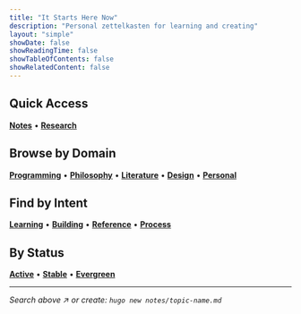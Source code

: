 ```yaml
---
title: "It Starts Here Now"
description: "Personal zettelkasten for learning and creating"
layout: "simple"
showDate: false
showReadingTime: false
showTableOfContents: false
showRelatedContent: false
---
```


## Quick Access

**[Notes](/notes/)** • **[Research](/research/)**

## Browse by Domain

**[Programming](/domains/programming/)** • **[Philosophy](/domains/philosophy/)** • **[Literature](/domains/literature/)** • **[Design](/domains/design/)** • **[Personal](/domains/personal/)**

## Find by Intent

**[Learning](/intents/learn/)** • **[Building](/intents/build/)** • **[Reference](/intents/lookup/)** • **[Process](/intents/process/)**

## By Status

**[Active](/statuses/active/)** • **[Stable](/statuses/stable/)** • **[Evergreen](/statuses/evergreen/)**

---

*Search above ↗ or create: `hugo new notes/topic-name.md`*